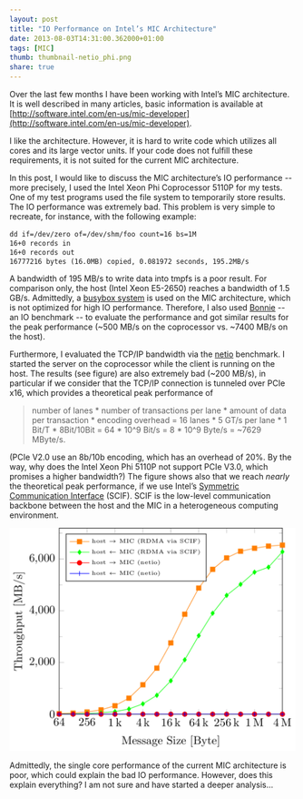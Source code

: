 ```yaml
---
layout: post
title: "IO Performance on Intel’s MIC Architecture"
date: 2013-08-03T14:31:00.362000+01:00 
tags: [MIC]
thumb: thumbnail-netio_phi.png
share: true
---
```


Over the last few months I have been working with Intel’s MIC architecture.
It is well described in many articles, basic information is available at [http://software.intel.com/en-us/mic-developer](http://software.intel.com/en-us/mic-developer).

I like the architecture.
However, it is hard to write code which utilizes all cores and its large vector units.
If your code does not fulfill these requirements, it is not suited for the current MIC architecture.

In this post, I would like to discuss the MIC architecture’s IO performance -- more precisely, I used the Intel Xeon Phi Coprocessor 5110P for my tests.
One of my test programs used the file system to temporarily store results.
The IO performance was extremely bad. This problem is very simple to recreate, for instance, with the following example:

	dd if=/dev/zero of=/dev/shm/foo count=16 bs=1M
	16+0 records in
	16+0 records out
	16777216 bytes (16.0MB) copied, 0.081972 seconds, 195.2MB/s

A bandwidth of 195 MB/s to write data into tmpfs is a poor result. For comparison only, the host (Intel Xeon E5-2650) reaches a bandwidth of 1.5 GB/s.
Admittedly, a [busybox system](http://www.busybox.net/) is used on the MIC architecture, which is not optimized for high IO performance.
Therefore, I also used [Bonnie](https://code.google.com/p/bonnie-64/) -- an IO benchmark -- to evaluate the performance and got similar results for the peak performance (~500 MB/s on the coprocessor vs. ~7400 MB/s on the host).

Furthermore, I evaluated the TCP/IP bandwidth via the [netio](http://www.ars.de/ars/ars.nsf/docs/netio) benchmark.
I started the server on the coprocessor while the client is running on the host.
The results (see figure) are also extremely bad (~200 MB/s), in particular if we consider that the TCP/IP connection is tunneled over PCIe x16, which provides a theoretical peak performance of

> number of lanes * number of transactions per lane * amount of data per transaction * encoding overhead = 16 lanes * 5 GT/s per lane * 1 Bit/T * 8Bit/10Bit = 64 * 10^9 Bit/s = 8 * 10^9 Byte/s = ~7629 MByte/s.

(PCIe V2.0 use an  8b/10b encoding, which has an overhead of 20%.
By the way, why does the Intel Xeon Phi 5110P not support PCIe V3.0, which promises a higher bandwidth?)
The figure shows also that we reach *nearly* the theoretical peak performance, if we use Intel’s [Symmetric Communication Interface](http://www.intel.com/content/dam/www/public/us/en/documents/product-briefs/xeon-phi-software-developers-guide.pdf) (SCIF).
SCIF is the low-level communication backbone between the host and the MIC in a heterogeneous computing environment.

![SCIF bandwidth](/images/netio_phi.png)

Admittedly, the single core performance of the current MIC architecture is poor, which could explain the bad IO performance.
However, does this explain everything?
I am not sure and have started a deeper analysis...
